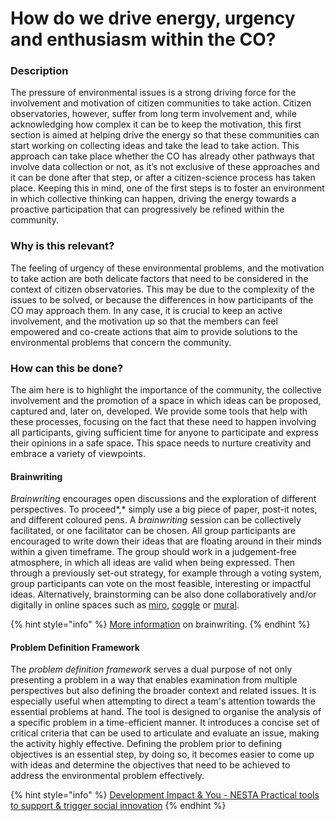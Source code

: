 # How do we drive energy, urgency and enthusiasm within the CO?

### **Description**

The pressure of environmental issues is a strong driving force for the involvement and motivation of citizen communities to take action. Citizen observatories, however, suffer from long term involvement and, while acknowledging how complex it can be to keep the motivation, this first section is aimed at helping drive the energy so that these communities can start working on collecting ideas and take the lead to take action. This approach can take place whether the CO has already other pathways that involve data collection or not, as it’s not exclusive of these approaches and it can be done after that step, or after a citizen-science process has taken place. Keeping this in mind, one of the first steps is to foster an environment in which collective thinking can happen, driving the energy towards a proactive participation that can progressively be refined within the community.

### **Why is this relevant?**&#x20;

The feeling of urgency of these environmental problems, and the motivation to take action are both delicate factors that need to be considered in the context of citizen observatories. This may be due to the complexity of the issues to be solved, or because the differences in how participants of the CO may approach them. In any case, it is crucial to keep an active involvement, and the motivation up so that the members can feel empowered and co-create actions that aim to provide solutions to the environmental problems that concern the community.

### **How can this be done?**&#x20;

The aim here is to highlight the importance of the community, the collective involvement and the promotion of a space in which ideas can be proposed, captured and, later on, developed. We provide some tools that help with these processes, focusing on the fact that these need to happen involving all participants, giving sufficient time for anyone to participate and express their opinions in a safe space. This space needs to nurture creativity and embrace a variety of viewpoints.

#### Brainwriting

_Brainwriting_ encourages open discussions and the exploration of different perspectives. To proceed\*,\* simply use a big piece of paper, post-it notes, and different coloured pens. A _brainwriting_ session can be collectively facilitated, or one facilitator can be chosen. All group participants are encouraged to write down their ideas that are floating around in their minds within a given timeframe. The group should work in a judgement-free atmosphere, in which all ideas are valid when being expressed. Then through a previously set-out strategy, for example through a voting system, group participants can vote on the most feasible, interesting or impactful ideas. Alternatively, brainstorming can be also done collaboratively and/or digitally in online spaces such as [miro](https://miro.com/app/), [coggle](https://coggle.it/?lang=en-US) or [mural](https://www.mural.co/).

{% hint style="info" %}
[More information](https://www.atlassian.com/work-management/project-collaboration/brainstorming) on brainwriting.
{% endhint %}

#### Problem Definition Framework

The _problem definition framework_ serves a dual purpose of not only presenting a problem in a way that enables examination from multiple perspectives but also defining the broader context and related issues. It is especially useful when attempting to direct a team's attention towards the essential problems at hand. The tool is designed to organise the analysis of a specific problem in a time-efficient manner. It introduces a concise set of critical criteria that can be used to articulate and evaluate an issue, making the activity highly effective. Defining the problem prior to defining objectives is an essential step, by doing so, it becomes easier to come up with ideas and determine the objectives that need to be achieved to address the environmental problem effectively.

{% hint style="info" %}
[Development Impact & You - NESTA Practical tools to support & trigger social innovation](https://media.nesta.org.uk/documents/diy-toolkit-full-download-a4-size.pdf)
{% endhint %}
